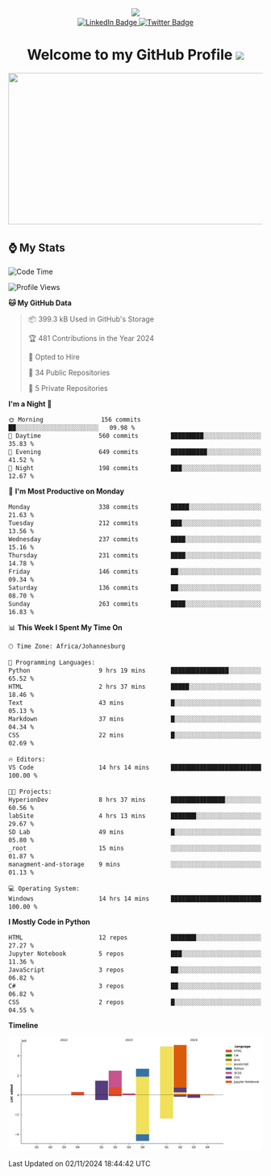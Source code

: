 <div id="header" align="center">
  <img src="https://github.com/user-attachments/assets/c79c3d9c-c1c6-4de8-b134-d96659ba3b04" width="100"/>

 <div id="badges">
   <a href="/br-code">
     <img src="https://img.shields.io/badge/Website-blue?style=for-the-badge&logoColor=white" alt="LinkedIn Badge">
   </a>
  
   <a href="/searxng-docker">
     <img src="https://img.shields.io/badge/searXNG-lightblue?style=for-the-badge&logo=twitter&logoColor=white" alt="Twitter Badge">
   </a>
 </div>
 
 <h1>
  Welcome to my GitHub Profile 
   <img src="https://media.giphy.com/media/hvRJCLFzcasrR4ia7z/giphy.gif" width="30px"/>
 </h1>
 
 <div align="center">
   <img src="https://media.giphy.com/media/dWesBcTLavkZuG35MI/giphy.gif" width="600" height="300"/>
 </div>
</div>

## ⌚ My Stats

<!--START_SECTION:waka-->
![Code Time](http://img.shields.io/badge/Code%20Time-78%20hrs%2019%20mins-blue)

![Profile Views](http://img.shields.io/badge/Profile%20Views-17-blue)

**🐱 My GitHub Data** 

> 📦 399.3 kB Used in GitHub's Storage 
 > 
> 🏆 481 Contributions in the Year 2024
 > 
> 💼 Opted to Hire
 > 
> 📜 34 Public Repositories 
 > 
> 🔑 5 Private Repositories 
 > 
**I'm a Night 🦉** 

```text
🌞 Morning                156 commits         ██░░░░░░░░░░░░░░░░░░░░░░░   09.98 % 
🌆 Daytime                560 commits         █████████░░░░░░░░░░░░░░░░   35.83 % 
🌃 Evening                649 commits         ██████████░░░░░░░░░░░░░░░   41.52 % 
🌙 Night                  198 commits         ███░░░░░░░░░░░░░░░░░░░░░░   12.67 % 
```
📅 **I'm Most Productive on Monday** 

```text
Monday                   338 commits         █████░░░░░░░░░░░░░░░░░░░░   21.63 % 
Tuesday                  212 commits         ███░░░░░░░░░░░░░░░░░░░░░░   13.56 % 
Wednesday                237 commits         ████░░░░░░░░░░░░░░░░░░░░░   15.16 % 
Thursday                 231 commits         ████░░░░░░░░░░░░░░░░░░░░░   14.78 % 
Friday                   146 commits         ██░░░░░░░░░░░░░░░░░░░░░░░   09.34 % 
Saturday                 136 commits         ██░░░░░░░░░░░░░░░░░░░░░░░   08.70 % 
Sunday                   263 commits         ████░░░░░░░░░░░░░░░░░░░░░   16.83 % 
```


📊 **This Week I Spent My Time On** 

```text
🕑︎ Time Zone: Africa/Johannesburg

💬 Programming Languages: 
Python                   9 hrs 19 mins       ████████████████░░░░░░░░░   65.52 % 
HTML                     2 hrs 37 mins       █████░░░░░░░░░░░░░░░░░░░░   18.46 % 
Text                     43 mins             █░░░░░░░░░░░░░░░░░░░░░░░░   05.13 % 
Markdown                 37 mins             █░░░░░░░░░░░░░░░░░░░░░░░░   04.34 % 
CSS                      22 mins             █░░░░░░░░░░░░░░░░░░░░░░░░   02.69 % 

🔥 Editors: 
VS Code                  14 hrs 14 mins      █████████████████████████   100.00 % 

🐱‍💻 Projects: 
HyperionDev              8 hrs 37 mins       ███████████████░░░░░░░░░░   60.56 % 
labSite                  4 hrs 13 mins       ███████░░░░░░░░░░░░░░░░░░   29.67 % 
SD Lab                   49 mins             █░░░░░░░░░░░░░░░░░░░░░░░░   05.80 % 
_root                    15 mins             ░░░░░░░░░░░░░░░░░░░░░░░░░   01.87 % 
managment-and-storage    9 mins              ░░░░░░░░░░░░░░░░░░░░░░░░░   01.13 % 

💻 Operating System: 
Windows                  14 hrs 14 mins      █████████████████████████   100.00 % 
```

**I Mostly Code in Python** 

```text
HTML                     12 repos            ███████░░░░░░░░░░░░░░░░░░   27.27 % 
Jupyter Notebook         5 repos             ███░░░░░░░░░░░░░░░░░░░░░░   11.36 % 
JavaScript               3 repos             ██░░░░░░░░░░░░░░░░░░░░░░░   06.82 % 
C#                       3 repos             ██░░░░░░░░░░░░░░░░░░░░░░░   06.82 % 
CSS                      2 repos             █░░░░░░░░░░░░░░░░░░░░░░░░   04.55 % 
```



**Timeline**

![Lines of Code chart](https://raw.githubusercontent.com/brandenvs/brandenvs/main/assets/bar_graph.png)


 Last Updated on 02/11/2024 18:44:42 UTC
<!--END_SECTION:waka-->
<!--
**brandenvs/brandenvs** is a ✨ _special_ ✨ repository because its `README.md` (this file) appears on your GitHub profile.

Here are some ideas to get you started:

- 🔭 I’m currently working on ...
- 🌱 I’m currently learning ...
- 👯 I’m looking to collaborate on ...
- 🤔 I’m looking for help with ...
- 💬 Ask me about ...
- 📫 How to reach me: ...
- 😄 Pronouns: ...
- ⚡ Fun fact: ...
-->

